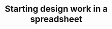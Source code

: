 ---
layout: bookmark
title: Starting design work in a spreadsheet
tags:
  - Bookmarks
  - Design
  - Building websites
created: '2023-04-18T21:05:34.452Z'
link: https://clearleft.com/thinking/starting-design-work-in-a-spreadsheet
id: 559632471
excerpt: >-
  In the early phases of a project a spreadsheet can be a more useful design
  tool than Figma.
image: >-
  https://s3.eu-west-1.amazonaws.com/clearleft.com/uploads/_1200x630_crop_center-center_82_none/StartDesignInASpreadsheet05.png?mtime=1681745251
---